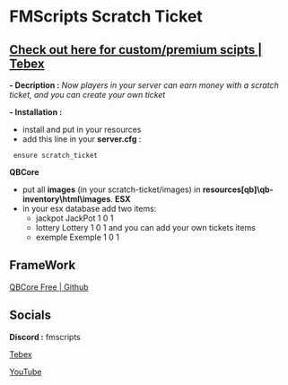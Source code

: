 # FMScripts Scratch Ticket

## [Check out here for custom/premium scipts | Tebex](https://fmscripts.tebex.io/)

**- Decription :** _Now players in your server can earn money with a scratch ticket, and you can create your own ticket_

**- Installation :**

- install and put in your resources
- add this line in your **server.cfg** :
```
 ensure scratch_ticket
```

**QBCore**
- put all **images**  (in your scratch-ticket/images) in **resources\[qb]\qb-inventory\html\images**.
**ESX**
- in your esx database add two items:
    - jackpot JackPot 1 0 1
    - lottery Lottery 1 0 1
and you can add your own tickets items
    - exemple Exemple 1 0 1

## FrameWork
[QBCore Free | Github](https://github.com/qbcore-framework/qb-core)

## Socials

**Discord :** fmscripts

[Tebex](https://fmscripts.tebex.io/)

[YouTube](https://www.youtube.com/@fmscripts)
